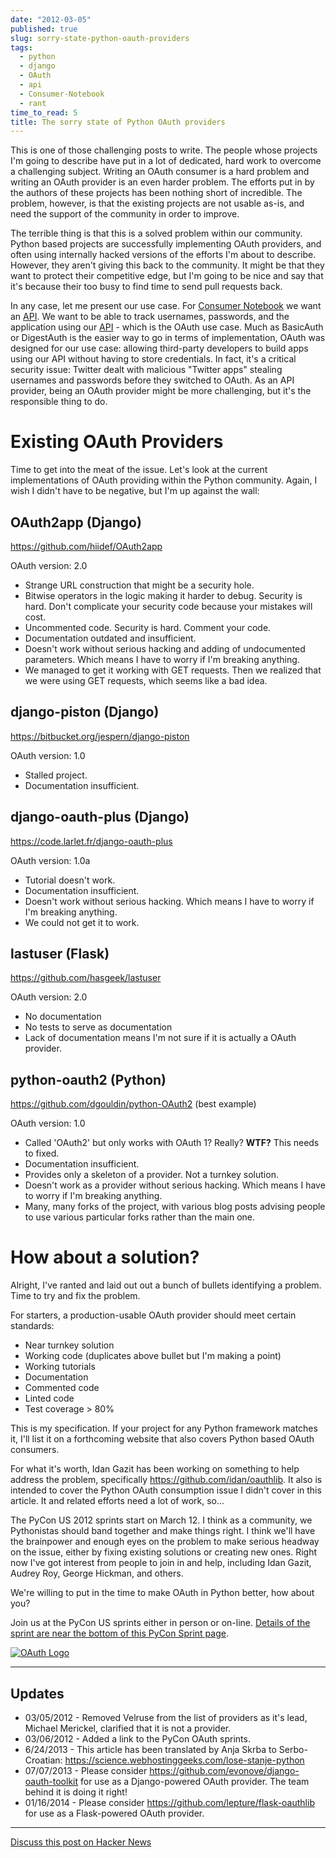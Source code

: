 ```yaml
---
date: "2012-03-05"
published: true
slug: sorry-state-python-oauth-providers
tags:
  - python
  - django
  - OAuth
  - api
  - Consumer-Notebook
  - rant
time_to_read: 5
title: The sorry state of Python OAuth providers
---
```


This is one of those challenging posts to write. The people whose
projects I'm going to describe have put in a lot of dedicated, hard
work to overcome a challenging subject. Writing an OAuth consumer is a
hard problem and writing an OAuth provider is an even harder problem.
The efforts put in by the authors of these projects has been nothing
short of incredible. The problem, however, is that the existing projects
are not usable as-is, and need the support of the community in order to
improve.

The terrible thing is that this is a solved problem within our
community. Python based projects are successfully implementing OAuth
providers, and often using internally hacked versions of the efforts
I'm about to describe. However, they aren't giving this back to the
community. It might be that they want to protect their competitive edge,
but I'm going to be nice and say that it's because their too busy to
find time to send pull requests back.

In any case, let me present our use case. For [Consumer
Notebook](https://consumernotebook.com) we want an
[API](https://api.consumernotebook.com). We want to be able to track
usernames, passwords, and the application using our
[API](https://api.consumernotebook.com) - which is the OAuth use case.
Much as BasicAuth or DigestAuth is the easier way to go in terms of
implementation, OAuth was designed for our use case: allowing
third-party developers to build apps using our API without having to
store credentials. In fact, it's a critical security issue: Twitter
dealt with malicious "Twitter apps" stealing usernames and passwords
before they switched to OAuth. As an API provider, being an OAuth
provider might be more challenging, but it's the responsible thing to
do.

# Existing OAuth Providers

Time to get into the meat of the issue. Let's look at the current
implementations of OAuth providing within the Python community. Again, I
wish I didn't have to be negative, but I'm up against the wall:

## OAuth2app (Django)

<https://github.com/hiidef/OAuth2app>

OAuth version: 2.0

- Strange URL construction that might be a security hole.
- Bitwise operators in the logic making it harder to debug. Security
  is hard. Don't complicate your security code because your mistakes
  will cost.
- Uncommented code. Security is hard. Comment your code.
- Documentation outdated and insufficient.
- Doesn't work without serious hacking and adding of undocumented
  parameters. Which means I have to worry if I'm breaking anything.
- We managed to get it working with GET requests. Then we realized
  that we were using GET requests, which seems like a bad idea.

## django-piston (Django)

<https://bitbucket.org/jespern/django-piston>

OAuth version: 1.0

- Stalled project.
- Documentation insufficient.

## django-oauth-plus (Django)

<https://code.larlet.fr/django-oauth-plus>

OAuth version: 1.0a

- Tutorial doesn't work.
- Documentation insufficient.
- Doesn't work without serious hacking. Which means I have to worry
  if I'm breaking anything.
- We could not get it to work.

## lastuser (Flask)

<https://github.com/hasgeek/lastuser>

OAuth version: 2.0

- No documentation
- No tests to serve as documentation
- Lack of documentation means I'm not sure if it is actually a OAuth
  provider.

## python-oauth2 (Python)

<https://github.com/dgouldin/python-OAuth2> (best example)

OAuth version: 1.0

- Called 'OAuth2' but only works with OAuth 1? Really? **WTF?** This
  needs to fixed.
- Documentation insufficient.
- Provides only a skeleton of a provider. Not a turnkey solution.
- Doesn't work as a provider without serious hacking. Which means I
  have to worry if I'm breaking anything.
- Many, many forks of the project, with various blog posts advising
  people to use various particular forks rather than the main one.

# How about a solution?

Alright, I've ranted and laid out out a bunch of bullets identifying a
problem. Time to try and fix the problem.

For starters, a production-usable OAuth provider should meet certain
standards:

- Near turnkey solution
- Working code (duplicates above bullet but I'm making a point)
- Working tutorials
- Documentation
- Commented code
- Linted code
- Test coverage > 80%

This is my specification. If your project for any Python framework
matches it, I'll list it on a forthcoming website that also covers
Python based OAuth consumers.

For what it's worth, Idan Gazit has been working on something to help
address the problem, specifically <https://github.com/idan/oauthlib>. It
also is intended to cover the Python OAuth consumption issue I didn't
cover in this article. It and related efforts need a lot of work, so...

The PyCon US 2012 sprints start on March 12. I think as a community, we
Pythonistas should band together and make things right. I think we'll
have the brainpower and enough eyes on the problem to make serious
headway on the issue, either by fixing existing solutions or creating
new ones. Right now I've got interest from people to join in and help,
including Idan Gazit, Audrey Roy, George Hickman, and others.

We're willing to put in the time to make OAuth in Python better, how
about you?

Join us at the PyCon US sprints either in person or on-line. [Details of
the sprint are near the bottom of this PyCon Sprint
page](https://us.pycon.org/2012/community/sprints/projects/).

[![OAuth Logo](https://f004.backblazeb2.com/file/daniel-feldroy-com/public/images/6803475636_f34fb400eb_m.jpg)](https://oauth.net/)

---

## Updates

- 03/05/2012 - Removed Velruse from the list of providers as it's
  lead, Michael Merickel, clarified that it is not a provider.
- 03/06/2012 - Added a link to the PyCon OAuth sprints.
- 6/24/2013 - This article has been translated by Anja Skrba to
  Serbo-Croatian:
  <https://science.webhostinggeeks.com/lose-stanje-python>
- 07/07/2013 - Please consider
  <https://github.com/evonove/django-oauth-toolkit> for use as a
  Django-powered OAuth provider. The team behind it is doing it right!
- 01/16/2014 - Please consider
  <https://github.com/lepture/flask-oauthlib> for use as a
  Flask-powered OAuth provider.

---

[Discuss this post on Hacker
News](https://news.ycombinator.com/item?id=3666853)
